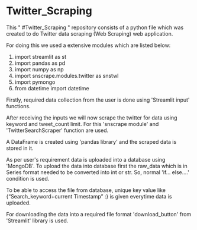 # Twitter_Scraping

This " #Twitter_Scraping " repository consists of a python file which was created to do Twitter data scraping (Web Scraping) web application.

For doing this we used a extensive modules which are listed below:

1. import streamlit as st
2. import pandas as pd
3. import numpy as np
4. import snscrape.modules.twitter as snstwl
5. import pymongo
6. from datetime import datetime

Firstly, required data collection from the user is done using 'Streamlit input' functions.

After receiving the inputs we will now scrape the twitter for data using keyword and tweet_count limit. For this 'snscrape module' and 'TwitterSearchScraper' function are used.

A DataFrame is created using 'pandas library' and the scraped data is stored in it. 

As per user's requirement data is uploaded into a database using 'MongoDB'. To upload the data into database first the raw_data which is in Series format needed to be converted into int or str. So, normal 'if... else....' condition is used.

To be able to access the file from database, unique key value like {“Search_keyword+current Timestamp” :}  is given everytime data is uploaded.

For downloading the data into a required file format 'download_button' from 'Streamlit' library is used.

